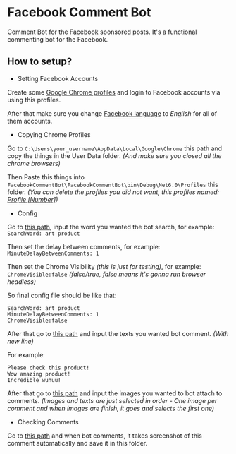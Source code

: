# Facebook Comment Bot
Comment Bot for the Facebook sponsored posts.
It's a functional commenting bot for the Facebook.


How to setup?
---
- Setting Facebook Accounts

Create some [Google Chrome profiles](https://support.google.com/chrome/answer/2364824?hl=en&co=GENIE.Platform%3DDesktop) and login to Facebook accounts via using this profiles. 

After that make sure you change [Facebook language](https://www.facebook.com/help/327850733950290) to *English* for all of them accounts.

* Copying Chrome Profiles

Go to `C:\Users\your_username\AppData\Local\Google\Chrome` this path and copy the things in the User Data folder. *(And make sure you closed all the chrome browsers)*

Then Paste this things into `FacebookCommentBot\FacebookCommentBot\bin\Debug\Net6.0\Profiles` this folder. *(You can delete the profiles you did not want, this profiles named: [Profile [Number]](https://www.techentice.com/how-to-find-the-user-folder-for-a-specific-chrome-profile/))*

+ Config 

Go to [this path](https://github.com/LindaMosep/Facebook-Comment-Bot/blob/main/FacebookCommentBot/FacebookCommentBot/bin/Debug/net6.0/Config.txt), input the word you wanted the bot search, for example: `SearchWord: art product`

Then set the delay between comments, for example: `MinuteDelayBetweenComments: 1`

Then set the Chrome Visibility *(this is just for testing)*, for example: `ChromeVisible:false` *(false/true, false means it's gonna run browser headless)*

So final config file should be like that:
```
SearchWord: art product
MinuteDelayBetweenComments: 1
ChromeVisible:false
```

After that go to [this path](https://github.com/LindaMosep/Facebook-Comment-Bot/blob/main/FacebookCommentBot/FacebookCommentBot/bin/Debug/Net6.0/Texts.txt) and input the texts you wanted bot comment. *(With new line)*

For example:
```
Please check this product!
Wow amazing product!
Incredible wuhuu!
```

After that go to [this path](https://github.com/LindaMosep/Facebook-Comment-Bot/blob/main/FacebookCommentBot/FacebookCommentBot/bin/Debug/net6.0/Images) and input the images you wanted to bot attach to comments. *(Images and texts are just selected in order - One image per comment and when images are finish, it goes and selects the first one)*

+ Checking Comments

Go to [this path](https://github.com/LindaMosep/Facebook-Comment-Bot/blob/main/FacebookCommentBot/FacebookCommentBot/bin/Debug/net6.0/Comments) and when bot comments, it takes screenshot of this comment automatically and save it in this folder.

